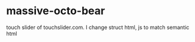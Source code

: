massive-octo-bear
=================

touch slider of touchslider.com. I change struct html, js to match semantic html